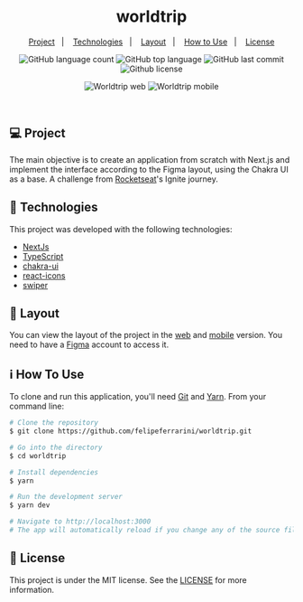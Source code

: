 <h1 align="center">
  worldtrip
</h1>

<p align="center">
  <a href="#-project">Project</a>&nbsp;&nbsp;&nbsp;|&nbsp;&nbsp;&nbsp;
  <a href="#-technologies">Technologies</a>&nbsp;&nbsp;&nbsp;|&nbsp;&nbsp;&nbsp;
  <a href="#-layout">Layout</a>&nbsp;&nbsp;&nbsp;|&nbsp;&nbsp;&nbsp;
  <a href="#-how-to-use">How to Use</a>&nbsp;&nbsp;&nbsp;|&nbsp;&nbsp;&nbsp;
  <a href="#-license">License</a>
</p>

<p align="center">
  <img alt="GitHub language count" src="https://img.shields.io/github/languages/count/felipeferrarini/worldtrip">

  <img alt="GitHub top language" src="https://img.shields.io/github/languages/top/felipeferrarini/worldtrip">

  <img alt="GitHub last commit" src="https://img.shields.io/github/last-commit/felipeferrarini/worldtrip">

  <img alt="Github license" src="https://img.shields.io/github/license/felipeferrarini/worldtrip">
</p>

<p align="center">
  <img alt="Worldtrip web" src="https://user-images.githubusercontent.com/64620879/137821157-41a56857-9919-4265-8a14-c768203d2e50.png">
  <img alt="Worldtrip mobile" src="https://user-images.githubusercontent.com/64620879/137821321-ca196c0c-7464-41ad-8342-9cb762c9effd.png">
</p>

<br/>

## 💻 Project

The main objective is to create an application from scratch with Next.js and implement the interface according to the Figma layout, using the Chakra UI as a base. A challenge from [Rocketseat](https://rocketseat.com.br/)'s Ignite journey.

## 🚀 Technologies

This project was developed with the following technologies:

- [NextJs](https://nextjs.org/)
- [TypeScript](https://www.typescriptlang.org/)
- [chakra-ui](https://chakra-ui.com/)
- [react-icons](https://react-icons.github.io/react-icons/)
- [swiper](https://swiperjs.com/)

## 🔖 Layout

You can view the layout of the project in the [web](https://www.figma.com/file/ybnF44JO66KGOmuaE4anVn/worldtrip?node-id=0%3A1) and [mobile](https://www.figma.com/file/ybnF44JO66KGOmuaE4anVn/worldtrip?node-id=49%3A2) version. You need to have a [Figma](https://www.figma.com/) account to access it.

## ℹ️ How To Use

To clone and run this application, you'll need [Git](https://git-scm.com) and [Yarn](https://legacy.yarnpkg.com). From your command line:

```bash
# Clone the repository
$ git clone https://github.com/felipeferrarini/worldtrip.git

# Go into the directory
$ cd worldtrip

# Install dependencies
$ yarn

# Run the development server
$ yarn dev

# Navigate to http://localhost:3000
# The app will automatically reload if you change any of the source files.
```

## 📄 License

This project is under the MIT license. See the [LICENSE](LICENSE.md) for more information.
